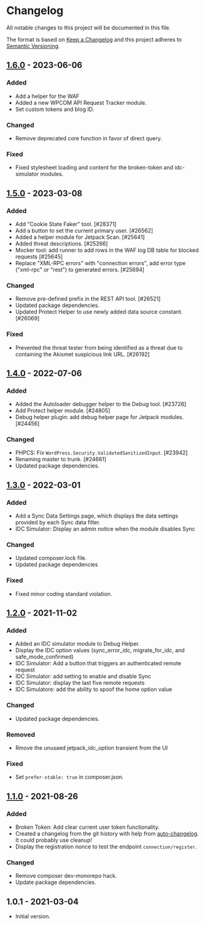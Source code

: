 # Changelog

All notable changes to this project will be documented in this file.

The format is based on [Keep a Changelog](https://keepachangelog.com/en/1.0.0/)
and this project adheres to [Semantic Versioning](https://semver.org/spec/v2.0.0.html).

## [1.6.0] - 2023-06-06
### Added
- Add a helper for the WAF
- Added a new WPCOM API Request Tracker module.
- Set custom tokens and blog ID.

### Changed
- Remove deprecated core function in favor of direct query.

### Fixed
- Fixed stylesheet loading and content for the broken-token and idc-simulator modules.

## [1.5.0] - 2023-03-08
### Added
- Add "Cookie State Faker" tool. [#28371]
- Add a button to set the current primary user. [#26562]
- Added a helper module for Jetpack Scan. [#25641]
- Added threat descriptions. [#25266]
- Mocker tool: add runner to add rows in the WAF log DB table for blocked requests [#25645]
- Replace "XML-RPC errors" with "connection errors", add error type ("xml-rpc" or "rest") to generated errors. [#25694]

### Changed
- Remove pre-defined prefix in the REST API tool. [#26521]
- Updated package dependencies.
- Updated Protect Helper to use newly added data source constant. [#26069]

### Fixed
- Prevented the threat tester from being identified as a threat due to containing the Akismet suspicious link URL. [#26192]

## [1.4.0] - 2022-07-06
### Added
- Added the Autoloader debugger helper to the Debug tool. [#23726]
- Add Protect helper module. [#24805]
- Debug helper plugin: add debug helper page for Jetpack modules. [#24456]

### Changed
- PHPCS: Fix `WordPress.Security.ValidatedSanitizedInput`. [#23942]
- Renaming master to trunk. [#24661]
- Updated package dependencies.

## [1.3.0] - 2022-03-01
### Added
- Add a Sync Data Settings page, which displays the data settings provided by each Sync data filter.
- IDC Simulator: Display an admin notice when the module disables Sync

### Changed
- Updated composer.lock file.
- Updated package dependencies

### Fixed
- Fixed minor coding standard violation.

## [1.2.0] - 2021-11-02
### Added
- Added an IDC simulator module to Debug Helper.
- Display the IDC option values (sync_error_idc, migrate_for_idc, and safe_mode_confirmed)
- IDC Simulator: Add a button that triggers an authenticated remote request
- IDC Simulator: add setting to enable and disable Sync
- IDC Simulator: display the last five remote requests
- IDC Simulatore: add the ability to spoof the home option value

### Changed
- Updated package dependencies.

### Removed
- Rmove the unusaed jetpack_idc_option transient from the UI

### Fixed
- Set `prefer-stable: true` in composer.json.

## [1.1.0] - 2021-08-26
### Added
- Broken Token: Add clear current user token functionality.
- Created a changelog from the git history with help from [auto-changelog](https://www.npmjs.com/package/auto-changelog). It could probably use cleanup!
- Display the registration nonce to test the endpoint `connection/register`.

### Changed
- Remove composer dev-monorepo hack.
- Update package dependencies.

## 1.0.1 - 2021-03-04

- Initial version.

[1.6.0]: https://github.com/Automattic/jetpack-debug-helper/compare/v1.5.0...v1.6.0
[1.5.0]: https://github.com/Automattic/jetpack-debug-helper/compare/v1.4.0...v1.5.0
[1.4.0]: https://github.com/Automattic/jetpack-debug-helper/compare/v1.3.0...v1.4.0
[1.3.0]: https://github.com/Automattic/jetpack-debug-helper/compare/v1.2.0...v1.3.0
[1.2.0]: https://github.com/Automattic/jetpack-debug-helper/compare/v1.1.0...v1.2.0
[1.1.0]: https://github.com/Automattic/jetpack-debug-helper/compare/v1.0.1...v1.1.0
